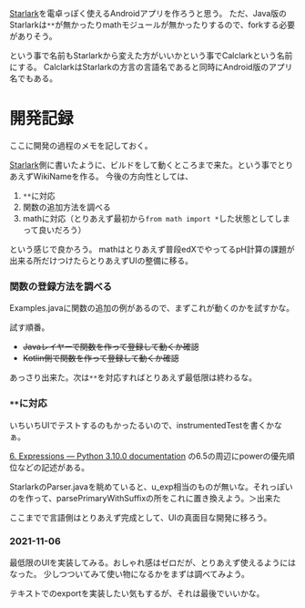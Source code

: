 [Starlark](Starlark.md)を電卓っぽく使えるAndroidアプリを作ろうと思う。
ただ、Java版のStarlarkは`**`が無かったりmathモジュールが無かったりするので、forkする必要がありそう。

という事で名前もStarlarkから変えた方がいいかという事でCalclarkという名前にする。
CalclarkはStarlarkの方言の言語名であると同時にAndroid版のアプリ名でもある。

# 開発記録

ここに開発の過程のメモを記しておく。

[Starlark](Starlark.md)側に書いたように、ビルドをして動くところまで来た。という事でとりあえずWikiNameを作る。
今後の方向性としては、

1. `**`に対応
2. 関数の追加方法を調べる
3. mathに対応（とりあえず最初から`from math import *`した状態としてしまって良いだろう）

という感じで良かろう。
mathはとりあえず普段edXでやってるpH計算の課題が出来る所だけつけたらとりあえずUIの整備に移る。

### 関数の登録方法を調べる

Examples.javaに関数の追加の例があるので、まずこれが動くのかを試すかな。

試す順番。

- ~~Javaレイヤーで関数を作って登録して動くか確認~~
- ~~Kotlin側で関数を作って登録して動くか確認~~

あっさり出来た。次は`**`を対応すればとりあえず最低限は終わるな。

### `**`に対応

いちいちUIでテストするのもかったるいので、instrumentedTestを書くかなぁ。

[6. Expressions — Python 3.10.0 documentation](https://docs.python.org/3/reference/expressions.html) の6.5の周辺にpowerの優先順位などの記述がある。

StarlarkのParser.javaを眺めていると、u_exp相当のものが無いな。それっぽいのを作って、parsePrimaryWithSuffixの所をこれに置き換えよう。＞出来た

ここまでで言語側はとりあえず完成として、UIの真面目な開発に移ろう。

### 2021-11-06

最低限のUIを実装してみる。おしゃれ感はゼロだが、とりあえず使えるようにはなった。
少しつついてみて使い物になるかをまずは調べてみよう。

テキストでのexportを実装したい気もするが、それは最後でいいかな。